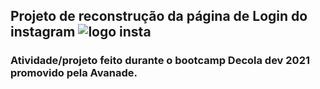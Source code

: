 ## Projeto de reconstrução da página de Login do instagram ![logo insta](img/1.jpg)
### Atividade/projeto feito durante o bootcamp Decola dev 2021 promovido pela Avanade.
